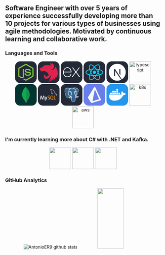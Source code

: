 ## Software Engineer with over 5 years of experience successfully developing more than 10 projects for various types of businesses using agile methodologies. Motivated by continuous learning and collaborative work.

<!--
**AntonioER9/AntonioER9** is a ✨ _special_ ✨ repository because its `README.md` (this file) appears on your GitHub profile.

Here are some ideas to get you started:

- 🔭 I’m currently working on ...
- 🌱 I’m currently learning ...
- 👯 I’m looking to collaborate on ...
- 🤔 I’m looking for help with ...
- 💬 Ask me about ...
- 📫 How to reach me: ...
- 😄 Pronouns: ...
- ⚡ Fun fact: ...
-->

### Languages and Tools
<p align="center">
<img src="https://github.com/tandpfun/skill-icons/blob/main/icons/NodeJS-Dark.svg" width=70 height=70 title="nodejs">
<img src="https://raw.githubusercontent.com/tandpfun/skill-icons/65dea6c4eaca7da319e552c09f4cf5a9a8dab2c8/icons/NestJS-Dark.svg" width=70 height=70 title="nest">
<img src="https://github.com/tandpfun/skill-icons/blob/main/icons/ExpressJS-Dark.svg" width=70 height=70 title="express">
<img src="https://github.com/tandpfun/skill-icons/blob/main/icons/React-Dark.svg" width=70 height=70 title="react">
<img src="https://github.com/tandpfun/skill-icons/blob/main/icons/NextJS-Dark.svg" width=70 height=70 title="next">
<img src="https://github.com/AntonioER9/AntonioER9/assets/28747544/1cbef8a5-466c-4725-928c-799eaf4a2a33" width=70 height=70 title="typescript">

<img src="https://github.com/tandpfun/skill-icons/blob/main/icons/MongoDB.svg" width=70 height=70 title="mongo">
<img src="https://github.com/tandpfun/skill-icons/blob/main/icons/MySQL-Dark.svg" width=70 height=70 title="mysql">
<img src="https://raw.githubusercontent.com/tandpfun/skill-icons/65dea6c4eaca7da319e552c09f4cf5a9a8dab2c8/icons/PostgreSQL-Dark.svg" width=70 height=70 title="postgres">
<img src="https://raw.githubusercontent.com/tandpfun/skill-icons/65dea6c4eaca7da319e552c09f4cf5a9a8dab2c8/icons/Prisma.svg" width=70 height=70 title="prisma">
<img src="https://raw.githubusercontent.com/tandpfun/skill-icons/65dea6c4eaca7da319e552c09f4cf5a9a8dab2c8/icons/Docker.svg" width=70 height=70 title="docker">
<img src="https://github.com/AntonioER9/AntonioER9/assets/28747544/6ca68fac-4719-4f49-8598-d32288bdce15" width=70 height=70 title="k8s">
<img src="https://github.com/AntonioER9/AntonioER9/assets/28747544/0cd6dbb3-fa66-4e6a-bedd-9dcfe30e7373" width=70 height=70 title="aws">

</p>


### I'm currently learning more about C# with .NET and Kafka. 

<p align="center">
<img src="https://github.com/AntonioER9/AntonioER9/assets/28747544/74901df9-21b3-4c4c-b9b3-0ac5f65d5ec4" width=70 height=70>
<img src="https://github.com/AntonioER9/AntonioER9/assets/28747544/609e0eaf-8b6e-4dd4-8010-7349ab1083ed" width=70 height=70>

<img src="https://github.com/AntonioER9/AntonioER9/assets/28747544/1506888b-fa0c-463e-945d-349ecab34ec1" width=70 height=70>
</p>

### GitHub Analytics
<div align="center">  
  <img width="49%" height="195px" src="https://github-readme-stats.vercel.app/api?username=AntonioER9&show_icons=true&count_private=true&hide_border=true&title_color=02D9F7FF&icon_color=02D9F7FF&text_color=c9d1d9&bg_color=0d1117" alt="AntonioER9 github stats" /> 
  
  <img width="41%" height="195px" src="https://github-readme-stats.vercel.app/api/top-langs/?username=AntonioER9&layout=compact&hide_border=true&title_color=02D9F7FF&text_color=02D9F7FF&bg_color=0d1117" />
</div> 

 
